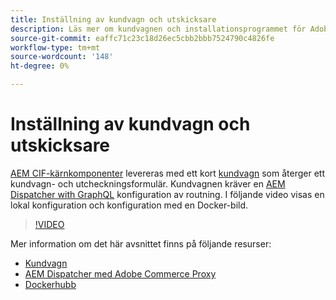 ```yaml
---
title: Inställning av kundvagn och utskicksare
description: Läs mer om kundvagnen och installationsprogrammet för Adobe Experience Manager Dispatcher.
source-git-commit: eaffc71c23c18d26ec5cbb2bbb7524790c4826fe
workflow-type: tm+mt
source-wordcount: '148'
ht-degree: 0%

---
```



# Inställning av kundvagn och utskicksare

[AEM CIF-kärnkomponenter](https://github.com/adobe/aem-core-cif-components) levereras med ett kort [kundvagn](https://github.com/adobe/aem-core-cif-components/tree/master/ui.apps/src/main/content/jcr_root/apps/core/cif/components/commerce/minicart/v1/minicart) som återger ett kundvagn- och utcheckningsformulär. Kundvagnen kräver en [AEM Dispatcher with GraphQL](https://github.com/adobe/aem-core-cif-components/blob/master/dispatcher) konfiguration av routning. I följande video visas en lokal konfiguration och konfiguration med en Docker-bild.

>[!VIDEO](https://video.tv.adobe.com/v/29656/?quality=12)

Mer information om det här avsnittet finns på följande resurser:

- [Kundvagn](https://github.com/adobe/aem-core-cif-components/tree/master/ui.apps/src/main/content/jcr_root/apps/core/cif/components/commerce/minicart/v1/minicart)
- [AEM Dispatcher med Adobe Commerce Proxy](https://github.com/adobe/aem-core-cif-components/tree/master/dispatcher)
- [Dockerhubb](https://hub.docker.com/)
